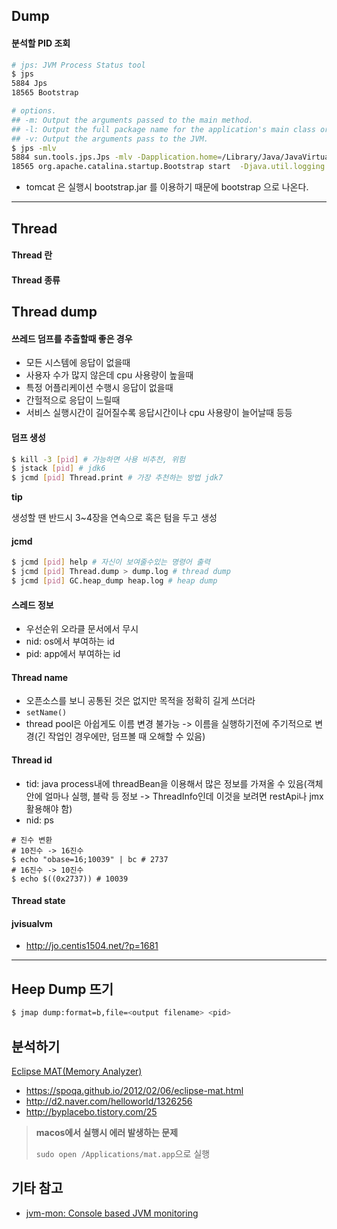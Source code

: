 ## Dump

#### 분석할 PID 조회

```bash
# jps: JVM Process Status tool
$ jps
5884 Jps
18565 Bootstrap

# options.
## -m: Output the arguments passed to the main method.
## -l: Output the full package name for the application's main class or the full  path name to the application's JAR file.
## -v: Output the arguments pass to the JVM.
$ jps -mlv
5884 sun.tools.jps.Jps -mlv -Dapplication.home=/Library/Java/JavaVirtualMachines/jdk1.8.0_73.jdk/Contents/Home -Xms8m
18565 org.apache.catalina.startup.Bootstrap start  -Djava.util.logging.manager=org.apache.juli.ClassLoaderLogManager -Dfile.encoding=UTF-8 -Xms256m -Xmx1g -XX:+HeapDumpOnOutOfMemoryError -XX:HeapDumpPath=/logs -XX:MaxTenuringThreshold=15 ...
```

- tomcat 은 실행시 bootstrap.jar 를 이용하기 때문에 bootstrap 으로 나온다.

---

## Thread

#### Thread 란

#### Thread 종류

## Thread dump

#### 쓰레드 덤프를 추출할때 좋은 경우
- 모든 시스템에 응답이 없을때- 사용자 수가 많지 않은데 cpu 사용량이 높을때- 특정 어플리케이션 수행시 응답이 없을때 - 간헐적으로 응답이 느릴때
- 서비스 실행시간이 길어질수록 응답시간이나 cpu 사용량이 늘어날때 등등

#### 덤프 생성

```bash
$ kill -3 [pid] # 가능하면 사용 비추천, 위험
$ jstack [pid] # jdk6
$ jcmd [pid] Thread.print # 가장 추천하는 방법 jdk7
```

**tip**

생성할 땐 반드시 3~4장을 연속으로 혹은 텀을 두고 생성

#### jcmd

```bash
$ jcmd [pid] help # 자신이 보여줄수있는 명령어 출력
$ jcmd [pid] Thread.dump > dump.log # thread dump
$ jcmd [pid] GC.heap_dump heap.log # heap dump
```

#### 스레드 정보

- 우선순위 오라클 문서에서 무시
- nid: os에서 부여하는 id
- pid: app에서 부여하는 id

#### Thread name

- 오픈소스를 보니 공통된 것은 없지만 목적을 정확히 길게 쓰더라
- `setName()`
- thread pool은 아쉽게도 이름 변경 불가능 -> 이름을 실행하기전에 주기적으로 변경(긴 작업인 경우에만, 덤프볼 때 오해할 수 있음)

#### Thread id

- tid: java process내에 threadBean을 이용해서 많은 정보를 가져올 수 있음(객체안에 얼마나 실행, 블락 등 정보 -> ThreadInfo인데 이것을 보려면 restApi나 jmx 활용해야 함)
- nid: ps

```
# 진수 변환
# 10진수 -> 16진수
$ echo "obase=16;10039" | bc # 2737# 16진수 -> 10진수$ echo $((0x2737)) # 10039
```

#### Thread state

#### jvisualvm

- http://jo.centis1504.net/?p=1681

---

## Heep Dump 뜨기

```sh
$ jmap dump:format=b,file=<output filename> <pid>
```

## 분석하기

[Eclipse MAT(Memory Analyzer)](http://www.eclipse.org/mat/)

- https://spoqa.github.io/2012/02/06/eclipse-mat.html
- http://d2.naver.com/helloworld/1326256
- http://byplacebo.tistory.com/25

> **macos에서 실행시 에러 발생하는 문제**
>
> `sudo open /Applications/mat.app`으로 실행

## 기타 참고

- [jvm-mon: Console based JVM monitoring](https://github.com/ajermakovics/jvm-mon)
